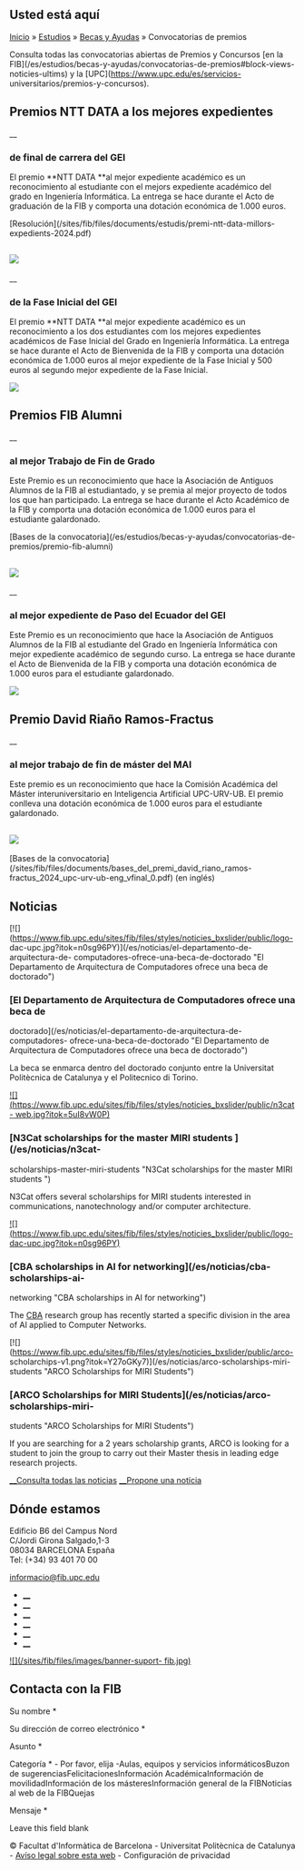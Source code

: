 ## Usted está aquí

[Inicio](/es) » [Estudios](/es/estudios) » [Becas y
Ayudas](/es/estudios/becas-y-ayudas) » Convocatorias de premios

Consulta todas las convocatorias abiertas de Premios y Concursos [en la
FIB](/es/estudios/becas-y-ayudas/convocatorias-de-premios#block-views-
noticies-ultims) y la [UPC](https://www.upc.edu/es/servicios-
universitarios/premios-y-concursos).

## Premios NTT DATA a los mejores expedientes​

__

### **de final de carrera del GEI**

El premio **NTT DATA  **al mejor expediente académico es un reconocimiento al
estudiante con el mejors expediente académico del grado en Ingeniería
Informática. La entrega se hace durante el Acto de graduación de la FIB y
comporta una dotación económica de 1.000 euros.

[Resolución](/sites/fib/files/documents/estudis/premi-ntt-data-millors-
expedients-2024.pdf)

## ![](/sites/fib/files/images/nttdata.png)

__

### **de la Fase Inicial del GEI**

El premio **NTT DATA  **al mejor expediente académico es un reconocimiento a
los dos estudiantes com los mejores expedientes académicos de Fase Inicial del
Grado en Ingeniería Informática. La entrega se hace durante el Acto de
Bienvenida de la FIB y comporta una dotación económica de 1.000 euros al mejor
expediente de la Fase Inicial y 500 euros al segundo mejor expediente de la
Fase Inicial.

![](/sites/fib/files/images/nttdata.png)



## Premios FIB Alumni

__

### **al mejor Trabajo de Fin de Grado**

Este Premio es un reconocimiento que hace la Asociación de Antiguos Alumnos de
la FIB al estudiantado, y se premia al mejor proyecto de todos los que han
participado. La entrega se hace durante el Acto Académico  de la FIB y
comporta una dotación económica de 1.000 euros para el estudiante galardonado.

[Bases de la convocatoria](/es/estudios/becas-y-ayudas/convocatorias-de-
premios/premio-fib-alumni)

## ![](/sites/fib/files/images/estudis/fibalumni_logo_trans_200x49.png)

__

### **al mejor expediente de Paso del Ecuador del GEI**

Este Premio es un reconocimiento que hace la Asociación de Antiguos Alumnos de
la FIB al estudiante del Grado en Ingeniería Informática con mejor expediente
académico de segundo curso. La entrega se hace durante el Acto de Bienvenida
de la FIB y comporta una dotación económica de 1.000 euros para el estudiante
galardonado.

![](/sites/fib/files/images/estudis/fibalumni_logo_trans_200x49.png)

##  

## Premio David Riaño Ramos-Fractus

__

### **al mejor trabajo de fin de máster del MAI**

Este premio es un reconocimiento que hace la Comisión Académica del Máster
interuniversitario en Inteligencia Artificial UPC-URV-UB. El premio conlleva
una dotación económica de 1.000 euros para el estudiante galardonado.

## ![](/sites/fib/files/documents/fractus_logo_200x50.jpg)

[Bases de la
convocatoria](/sites/fib/files/documents/bases_del_premi_david_riano_ramos-
fractus_2024_upc-urv-ub-eng_vfinal_0.pdf) (en inglés)

## Noticias

[![](https://www.fib.upc.edu/sites/fib/files/styles/noticies_bxslider/public/logo-
dac-upc.jpg?itok=n0sg96PY)](/es/noticias/el-departamento-de-arquitectura-de-
computadores-ofrece-una-beca-de-doctorado "El Departamento de Arquitectura de
Computadores ofrece una beca de doctorado")

### [El Departamento de Arquitectura de Computadores ofrece una beca de
doctorado](/es/noticias/el-departamento-de-arquitectura-de-computadores-
ofrece-una-beca-de-doctorado "El Departamento de Arquitectura de Computadores
ofrece una beca de doctorado")

La beca se enmarca dentro del doctorado conjunto entre la Universitat
Politècnica de Catalunya y el Politecnico di Torino.

[![](https://www.fib.upc.edu/sites/fib/files/styles/noticies_bxslider/public/n3cat-
web.jpg?itok=5uI8vW0P)](/es/noticias/n3cat-scholarships-master-miri-students
"N3Cat scholarships for the master MIRI students ")

### [N3Cat scholarships for the master MIRI students ](/es/noticias/n3cat-
scholarships-master-miri-students "N3Cat scholarships for the master MIRI
students ")

N3Cat offers several scholarships for MIRI students interested in
communications, nanotechnology and/or computer architecture.

[![](https://www.fib.upc.edu/sites/fib/files/styles/noticies_bxslider/public/logo-
dac-upc.jpg?itok=n0sg96PY)](/es/noticias/cba-scholarships-ai-networking "CBA
scholarships in AI for networking")

### [CBA scholarships in AI for networking](/es/noticias/cba-scholarships-ai-
networking "CBA scholarships in AI for networking")

The [CBA](http://cba.upc.edu/) research group has recently started a specific
division in the area of AI applied to Computer Networks.

[![](https://www.fib.upc.edu/sites/fib/files/styles/noticies_bxslider/public/arco-
scholarchips-v1.png?itok=Y27oGKy7)](/es/noticias/arco-scholarships-miri-
students "ARCO Scholarships for MIRI Students")

### [ARCO Scholarships for MIRI Students](/es/noticias/arco-scholarships-miri-
students "ARCO Scholarships for MIRI Students")

If you are searching for a 2 years scholarship grants, ARCO is looking for a
student to join the group to carry out their Master thesis in leading edge
research projects.

[ __Consulta todas las noticias](/es/noticias) [ __Propone una
notícia](/es/node/add/proposta-de-noticia)

## Dónde estamos

Edificio B6 del Campus Nord  
C/Jordi Girona Salgado,1-3  
08034 BARCELONA España  
Tel: (+34) 93 401 70 00

[informacio@fib.upc.edu](mailto:informacio@fib.upc.edu)

  * [__](/es/noticies/rss.rss)
  * [__](https://www.facebook.com/fib.upc)
  * [__](https://twitter.com/fib_upc)
  * [__](https://www.flickr.com/photos/fib-upc/albums)
  * [__](https://www.youtube.com/user/mediafib)
  * [__](https://www.instagram.com/fib.upc/)

[![](/sites/fib/files/images/banner-suport-
fib.jpg)](http://suport.fib.upc.edu)

## Contacta con la FIB

Su nombre *

Su dirección de correo electrónico *

Asunto *

Categoría * \- Por favor, elija -Aulas, equipos y servicios informáticosBuzon
de sugerenciasFelicitacionesInformación AcadémicaInformación de
movilidadInformación de los másteresInformación general de la FIBNoticias al
web de la FIBQuejas

Mensaje *

Leave this field blank

© Facultat d'Informàtica de Barcelona - Universitat Politècnica de Catalunya -
[Avíso legal sobre esta web](/es/aviso-legal-sobre-esta-web) \- Configuración
de privacidad

